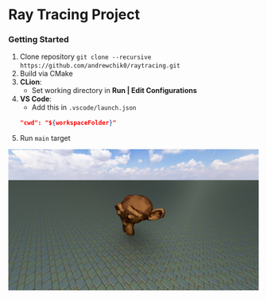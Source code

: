 # Ray Tracing Project

### Getting Started

1. Clone repository `git clone --recursive https://github.com/andrewchik0/raytracing.git`
2. Build via CMake
3. **CLion**:
   - Set working directory in **Run | Edit Configurations**
4. **VS Code**:
   - Add this in `.vscode/launch.json` 
   ```json
   "cwd": "${workspaceFolder}"
   ```
5. Run `main` target

![Rendered image](./screenshot.png)